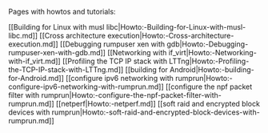 Pages with howtos and tutorials:

[[Building for Linux with musl libc|Howto:-Building-for-Linux-with-musl-libc.md]]
[[Cross architecture execution|Howto:-Cross-architecture-execution.md]]
[[Debugging rumpuser xen with gdb|Howto:-Debugging-rumpuser-xen-with-gdb.md]]
[[Networking with if_virt|Howto:-Networking-with-if_virt.md]]
[[Profiling the TCP IP stack with LTTng|Howto:-Profiling-the-TCP-IP-stack-with-LTTng.md]]
[[building for Android|Howto:-building-for-Android.md]]
[[configure ipv6 networking with rumprun|Howto:-configure-ipv6-networking-with-rumprun.md]]
[[configure the npf packet filter with rumprun|Howto:-configure-the-npf-packet-filter-with-rumprun.md]]
[[netperf|Howto:-netperf.md]]
[[soft raid and encrypted block devices with rumprun|Howto:-soft-raid-and-encrypted-block-devices-with-rumprun.md]]
